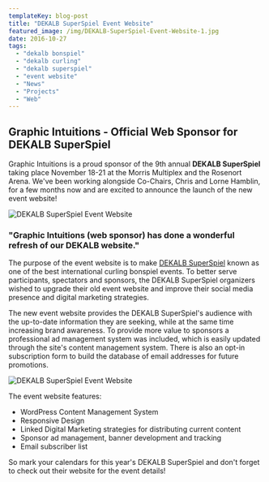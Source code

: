```yaml
---
templateKey: blog-post
title: "DEKALB SuperSpiel Event Website"
featured_image: /img/DEKALB-SuperSpiel-Event-Website-1.jpg
date: 2016-10-27
tags:
  - "dekalb bonspiel"
  - "dekalb curling"
  - "dekalb superspiel"
  - "event website"
  - "News"
  - "Projects"
  - "Web"
---
```


Graphic Intuitions - Official Web Sponsor for DEKALB SuperSpiel
---------------------------------------------------------------

Graphic Intuitions is a proud sponsor of the 9th annual **DEKALB SuperSpiel** taking place November 18-21 at the Morris Multiplex and the Rosenort Arena. We've been working alongside Co-Chairs, Chris and Lorne Hamblin, for a few months now and are excited to announce the launch of the new event website!

![DEKALB SuperSpiel Event Website](/img/DEKALB-SuperSpiel-Event-Website-1.png)

### "Graphic Intuitions (web sponsor) has done a wonderful refresh of our DEKALB website."

The purpose of the event website is to make [DEKALB SuperSpiel](http://www.dekalbsuperspiel.com/) known as one of the best international curling bonspiel events. To better serve participants, spectators and sponsors, the DEKALB SuperSpiel organizers wished to upgrade their old event website and improve their social media presence and digital marketing strategies.

The new event website provides the DEKALB SuperSpiel's audience with the up-to-date information they are seeking, while at the same time increasing brand awareness. To provide more value to sponsors a professional ad management system was included, which is easily updated through the site's content management system. There is also an opt-in subscription form to build the database of email addresses for future promotions.

![DEKALB SuperSpiel Event Website](/img/DEKALB-SuperSpiel-Event-Website.png)

The event website features:

*   WordPress Content Management System
*   Responsive Design
*   Linked Digital Marketing strategies for distributing current content
*   Sponsor ad management, banner development and tracking
*   Email subscriber list

So mark your calendars for this year's DEKALB SuperSpiel and don't forget to check out their website for the event details!